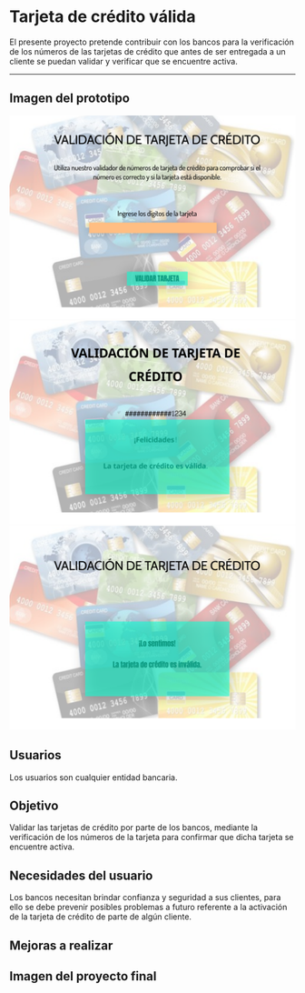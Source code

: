 # Tarjeta de crédito válida


El presente proyecto pretende contribuir con los bancos para la verificación de los números de las tarjetas de crédito que antes de ser entregada a un cliente se puedan  validar y verificar que se encuentre activa.

***

## Imagen del prototipo

<img src="Imagenes\Desktop - 1.png">
</br>
<img src="Imagenes\Desktop - 2.png">
</br>
<img src="Imagenes\Desktop - 3.png">

## Usuarios 

Los usuarios son cualquier entidad bancaria.

## Objetivo

Validar las tarjetas de crédito por parte de los bancos, mediante la verificación de los números de la tarjeta para confirmar que dicha tarjeta se encuentre activa.

## Necesidades del usuario

Los bancos necesitan brindar confianza y seguridad a sus clientes, para ello se debe prevenir posibles problemas a futuro referente a la activación de la tarjeta de crédito de parte de algún cliente.

## Mejoras a realizar



## Imagen del proyecto final
